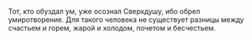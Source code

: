 Тот, кто обуздал ум, уже осознал Сверхдушу, ибо обрел умиротворение. Для такого человека не существует разницы между счастьем и горем, жарой и холодом, почетом и бесчестьем.